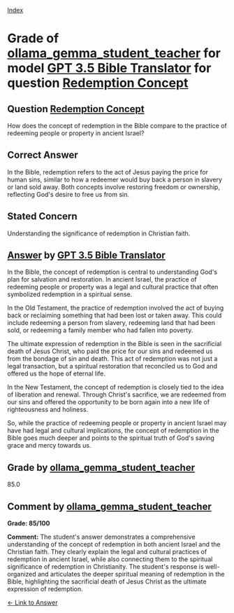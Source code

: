 
[Index](../../../../index.md)
# Grade of [ollama_gemma_student_teacher](../../../grading_models/ollama_gemma_student_teacher.md) for model [GPT 3.5 Bible Translator](../../../answering_models/GPT_3.5_Bible_Translator.md) for question [Redemption Concept](../../../questions/Redemption_Concept.md)

## Question [Redemption Concept](../../../questions/Redemption_Concept.md)
How does the concept of redemption in the Bible compare to the practice of redeeming people or property in ancient Israel?

## Correct Answer
In the Bible, redemption refers to the act of Jesus paying the price for human sins, similar to how a redeemer would buy back a person in slavery or land sold away. Both concepts involve restoring freedom or ownership, reflecting God's desire to free us from sin.

## Stated Concern
Understanding the significance of redemption in Christian faith.

## [Answer](../Redemption_Concept.md) by [GPT 3.5 Bible Translator](../../../answering_models/GPT_3.5_Bible_Translator.md)
In the Bible, the concept of redemption is central to understanding God's plan for salvation and restoration. In ancient Israel, the practice of redeeming people or property was a legal and cultural practice that often symbolized redemption in a spiritual sense.

In the Old Testament, the practice of redemption involved the act of buying back or reclaiming something that had been lost or taken away. This could include redeeming a person from slavery, redeeming land that had been sold, or redeeming a family member who had fallen into poverty.

The ultimate expression of redemption in the Bible is seen in the sacrificial death of Jesus Christ, who paid the price for our sins and redeemed us from the bondage of sin and death. This act of redemption was not just a legal transaction, but a spiritual restoration that reconciled us to God and offered us the hope of eternal life.

In the New Testament, the concept of redemption is closely tied to the idea of liberation and renewal. Through Christ's sacrifice, we are redeemed from our sins and offered the opportunity to be born again into a new life of righteousness and holiness.

So, while the practice of redeeming people or property in ancient Israel may have had legal and cultural implications, the concept of redemption in the Bible goes much deeper and points to the spiritual truth of God's saving grace and mercy towards us.

## Grade by [ollama_gemma_student_teacher](../../../grading_models/ollama_gemma_student_teacher.md)
85.0

## Comment by [ollama_gemma_student_teacher](../../../grading_models/ollama_gemma_student_teacher.md)
**Grade: 85/100**

**Comment:** The student's answer demonstrates a comprehensive understanding of the concept of redemption in both ancient Israel and the Christian faith. They clearly explain the legal and cultural practices of redemption in ancient Israel, while also connecting them to the spiritual significance of redemption in Christianity. The student's response is well-organized and articulates the deeper spiritual meaning of redemption in the Bible, highlighting the sacrificial death of Jesus Christ as the ultimate expression of redemption.

[&lt;- Link to Answer](../Redemption_Concept.md)
